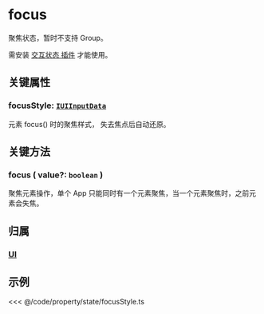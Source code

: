 # focus

聚焦状态，暂时不支持 Group。

需安装 [交互状态 插件](/plugin/in/state/index.md) 才能使用。

## 关键属性

### focusStyle: [`IUIInputData`](/api/interfaces/IUIInputData.md)

元素 focus() 时的聚焦样式， 失去焦点后自动还原。

## 关键方法

### focus ( value?: `boolean` )

聚焦元素操作，单个 App 只能同时有一个元素聚焦，当一个元素聚焦时，之前元素会失焦。

## 归属

### [UI](/reference/display/UI.md#交互状态)

## 示例

<<< @/code/property/state/focusStyle.ts
